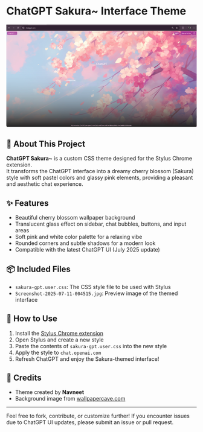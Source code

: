 # ChatGPT Sakura~ Interface Theme

![ChatGPT Sakura Preview](assets/GPT%20GUI.png)


## 🌸 About This Project

**ChatGPT Sakura~** is a custom CSS theme designed for the Stylus Chrome extension.  
It transforms the ChatGPT interface into a dreamy cherry blossom (Sakura) style with soft pastel colors and glassy pink elements, providing a pleasant and aesthetic chat experience.

## ✨ Features

- Beautiful cherry blossom wallpaper background  
- Translucent glass effect on sidebar, chat bubbles, buttons, and input areas  
- Soft pink and white color palette for a relaxing vibe  
- Rounded corners and subtle shadows for a modern look  
- Compatible with the latest ChatGPT UI (July 2025 update)

## 📦 Included Files

- `sakura-gpt.user.css`: The CSS style file to be used with Stylus  
- `Screenshot-2025-07-11-004515.jpg`: Preview image of the themed interface

## 🚀 How to Use

1. Install the [Stylus Chrome extension](https://chrome.google.com/webstore/detail/stylus/clngdbkpkpeebahjckkjfobafhncgmne)  
2. Open Stylus and create a new style  
3. Paste the contents of `sakura-gpt.user.css` into the new style  
4. Apply the style to `chat.openai.com`  
5. Refresh ChatGPT and enjoy the Sakura-themed interface!

## 🙏 Credits

- Theme created by **Navneet**  
- Background image from [wallpapercave.com](https://wallpapercave.com/uwp/uwp4709187.jpeg)

---

Feel free to fork, contribute, or customize further! If you encounter issues due to ChatGPT UI updates, please submit an issue or pull request.
